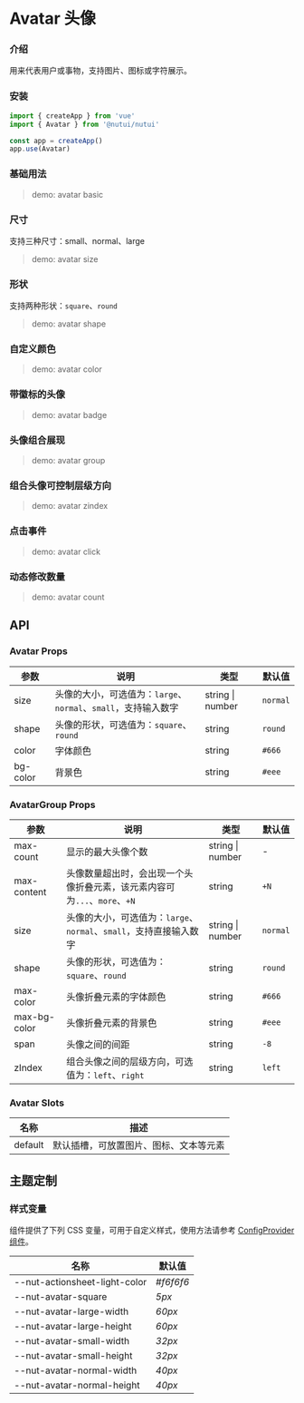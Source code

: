 # Avatar 头像

### 介绍

用来代表用户或事物，支持图片、图标或字符展示。

### 安装

```js
import { createApp } from 'vue'
import { Avatar } from '@nutui/nutui'

const app = createApp()
app.use(Avatar)
```

### 基础用法

> demo: avatar basic

### 尺寸

支持三种尺寸：small、normal、large

> demo: avatar size

### 形状

支持两种形状：`square`、`round`

> demo: avatar shape

### 自定义颜色

> demo: avatar color

### 带徽标的头像

> demo: avatar badge

### 头像组合展现

> demo: avatar group

### 组合头像可控制层级方向

> demo: avatar zindex

### 点击事件

> demo: avatar click

### 动态修改数量

> demo: avatar count

## API

### Avatar Props

| 参数 | 说明 | 类型 | 默认值 |
| --- | --- | --- | --- |
| size | 头像的大小，可选值为：`large`、`normal`、`small`，支持输入数字 | string \| number | `normal` |
| shape | 头像的形状，可选值为：`square`、`round ` | string | `round` |
| color | 字体颜色 | string | `#666` |
| bg-color | 背景色 | string | `#eee` |

### AvatarGroup Props

| 参数 | 说明 | 类型 | 默认值 |
| --- | --- | --- | --- |
| max-count | 显示的最大头像个数 | string \| number | - |
| max-content | 头像数量超出时，会出现一个头像折叠元素，该元素内容可为`...`、`more`、`+N` | string | `+N` |
| size | 头像的大小，可选值为：`large`、`normal`、`small`，支持直接输入数字 | string \| number | `normal` |
| shape | 头像的形状，可选值为：`square`、`round` | string | `round` |
| max-color | 头像折叠元素的字体颜色 | string | `#666` |
| max-bg-color | 头像折叠元素的背景色 | string | `#eee` |
| span | 头像之间的间距 | string | `-8` |
| zIndex | 组合头像之间的层级方向，可选值为：`left`、`right` | string | `left` |

### Avatar Slots

| 名称 | 描述 |
| --- | --- |
| default | 默认插槽，可放置图片、图标、文本等元素 |

## 主题定制

### 样式变量

组件提供了下列 CSS 变量，可用于自定义样式，使用方法请参考 [ConfigProvider 组件]()。

| 名称 | 默认值 |
| --- | --- |
| --nut-actionsheet-light-color | _#f6f6f6_ |
| --nut-avatar-square | _5px_ |
| --nut-avatar-large-width | _60px_ |
| --nut-avatar-large-height | _60px_ |
| --nut-avatar-small-width | _32px_ |
| --nut-avatar-small-height | _32px_ |
| --nut-avatar-normal-width | _40px_ |
| --nut-avatar-normal-height | _40px_ |
